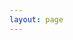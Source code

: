 ```yaml
---
layout: page
---
```


<script setup>
import InteractiveDemo from './InteractiveDemo.vue'
</script>

<Suspense>
  <InteractiveDemo />
  <template #fallback>
    <div flex justify-center items-center h-64>
      <div text-2xl>Loading...</div>
    </div>
  </template>
</Suspense>
